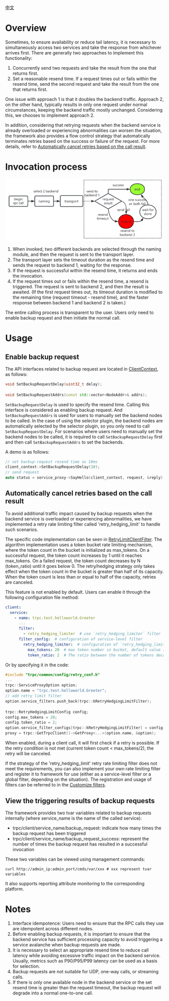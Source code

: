 [中文](../zh/backup_request.md)

# Overview

Sometimes, to ensure availability or reduce tail latency, it is necessary to simultaneously access two services and take the response from whichever arrives first. There are generally two approaches to implement this functionality:

1. Concurrently send two requests and take the result from the one that returns first.
2. Set a reasonable resend time. If a request times out or fails
within the resend time, send the second request and take the result from the one that returns first.

One issue with approach 1 is that it doubles the backend traffic. Approach 2, on the other hand, typically results in only one request under normal circumstances, keeping the backend traffic mostly unchanged. Considering this, we chooses to implement approach 2.

In addition, considering that retrying requests when the backend service is already overloaded or experiencing abnormalities can worsen the situation, the framework also provides a flow control strategy that automatically terminates retries based on the success or failure of the request. For more details, refer to [Automatically cancel retries based on the call result](#automatically-cancel-retries-based-on-the-call-result).

# Invocation process

![img](../images/backup_request.png)

1. When invoked, two different backends are selected through the naming module, and then the request is sent to the transport layer.
2. The transport layer sets the timeout duration as the resend time and sends the request to backend 1, waiting for the response.
3. If the request is successful within the resend time, it returns and ends the invocation.
4. If the request times out or fails within the resend time, a resend is triggered. The request is sent to backend 2, and then the result is awaited. (If the first request times out, its timeout duration is modified to the remaining time (request timeout - resend time), and the faster response between backend 1 and backend 2 is taken.)

The entire calling process is transparent to the user. Users only need to enable backup request and then initiate the normal call.

# Usage

## Enable backup request

The API interfaces related to backup request are located in [ClientContext](../../trpc/client/client_context.h), as follows:

```cpp
void SetBackupRequestDelay(uint32_t delay);

void SetBackupRequestAddrs(const std::vector<NodeAddr>& addrs);
```

`SetBackupRequestDelay` is used to specify the resend time. Calling this interface is considered as enabling backup request. And `SetBackupRequestAddrs` is used for users to manually set the backend nodes to be called.
In the case of using the selector plugin, the backend nodes are automatically selected by the selector plugin, so you only need to call `SetBackupRequestDelay`. For scenarios where users need to manually set the backend nodes to be called, it is required to call `SetBackupRequestDelay` first and then call `SetBackupRequestAddrs` to set the backends.

A demo is as follows:

```cpp
// set backup-request resend time as 10ms
client_context->SetBackupRequestDelay(10);
// send request
auto status = service_proxy->SayHello(client_context, request, &reply);
```

## Automatically cancel retries based on the call result

To avoid additional traffic impact caused by backup requests when the backend service is overloaded or experiencing abnormalities, we have implemented a retry rate limiting filter called 'retry_hedging_limit' to handle such scenarios.

The specific code implementation can be seen in [RetryLimitClientFilter](../../trpc/filter/retry/retry_limit_client_filter.h). The algorithm implementation uses a token bucket rate limiting mechanism, where the token count in the bucket is initialized as max_tokens. On a successful request, the token count increases by 1 until it reaches max_tokens. On a failed request, the token count decreases by N (token_ratio) until it goes below 0. The retry/hedging strategy only takes effect when the token count in the bucket is greater than half of its capacity. When the token count is less than or equal to half of the capacity, retries are canceled.

This feature is not enabled by default. Users can enable it through the following configuration file method:

```yaml
client:
  service:
    - name: trpc.test.helloworld.Greeter
      ...
      filter:
        - retry_hedging_limiter  # use `retry_hedging_limiter` filter
      filter_config:  # configuration of service-level filter
        retry_hedging_limiter:  # configuration of `retry_hedging_limiter` filter
          max_tokens: 20  # max token number in bucket, default value is 100
          token_ratio: 2  # The ratio between the number of tokens decreased for each failed request and the number of tokens increased for each successful request (increased by 1 on success), which represents the penalty factor for failures. It is of type 'int' and has a default value of 10.
```

Or by specifying it in the code:

```cpp
#include "trpc/common/config/retry_conf.h"
...
trpc::ServiceProxyOption option;
option.name = "trpc.test.helloworld.Greeter";
// add retry limit filter
option.service_filters.push_back(trpc::kRetryHedgingLimitFilter);

trpc::RetryHedgingLimitConfig config;
config.max_tokens = 20;
config.token_ratio = 2;
option.service_filter_configs[trpc::kRetryHedgingLimitFilter] = config;
proxy = trpc::GetTrpcClient()->GetProxy<...>(option.name, &option);
```

When enabled, during a client call, it will first check if a retry is possible. If the retry condition is not met (current token count < max_tokens/2), the retry will be canceled.

If the strategy of the 'retry_hedging_limit' retry rate limiting filter does not meet the requirements, you can also implement your own rate limiting filter and register it to framework for use (either as a service-level filter or a global filter, depending on the situation). The registration and usage of filters can be referred to in the [Customize filters](filter.md).

## View the triggering results of backup requests

The framework provides two tvar variables related to backup requests internally (where service_name is the name of the called service):

- trpc/client/service_name/backup_request: indicate how many times the backup request has been triggered
- trpc/client/service_name/backup_request_success: represent the number of times the backup request has resulted in a successful invocation

These two variables can be viewed using management commands:

```shell
curl http://admin_ip:admin_port/cmds/var/xxx # xxx represent tvar variables
```

It also supports reporting attribute monitoring to the corresponding platform.

# Notes

1. Interface idempotence: Users need to ensure that the RPC calls they use are idempotent across different nodes.
2. Before enabling backup requests, it is important to ensure that the backend service has sufficient processing capacity to avoid triggering a service avalanche when backup requests are made.
3. It is necessary to select an appropriate resend time to reduce call latency while avoiding excessive traffic impact on the backend service. Usually, metrics such as P90/P95/P99 latency can be used as a basis for selection.
4. Backup requests are not suitable for UDP, one-way calls, or streaming calls.
5. If there is only one available node in the backend service or the set resend time is greater than the request timeout, the backup request will degrade into a normal one-to-one call.

